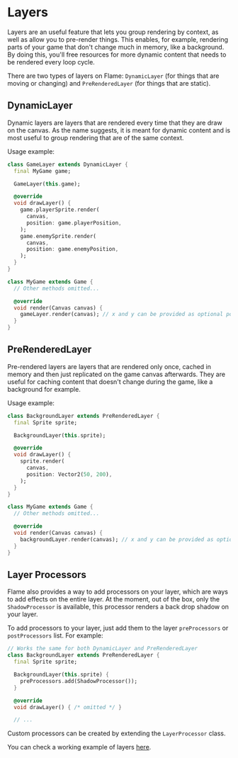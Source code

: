 # Layers

Layers are an useful feature that lets you group rendering by context, as well as allow you to
pre-render things. This enables, for example, rendering parts of your game that don't change much in
memory, like a background. By doing this, you'll free resources for more dynamic content that needs
to be rendered every loop cycle.

There are two types of layers on Flame: `DynamicLayer` (for things that are moving or changing) and
`PreRenderedLayer` (for things that are static).

## DynamicLayer

Dynamic layers are layers that are rendered every time that they are draw on the canvas. As the name
suggests, it is meant for dynamic content and is most useful to group rendering that are of the
same context.

Usage example:
```dart
class GameLayer extends DynamicLayer {
  final MyGame game;

  GameLayer(this.game);

  @override
  void drawLayer() {
    game.playerSprite.render(
      canvas,
      position: game.playerPosition,
    );
    game.enemySprite.render(
      canvas,
      position: game.enemyPosition,
    );
  }
}

class MyGame extends Game {
  // Other methods omitted...

  @override
  void render(Canvas canvas) {
    gameLayer.render(canvas); // x and y can be provided as optional position arguments
  }
}
```

## PreRenderedLayer

Pre-rendered layers are layers that are rendered only once, cached in memory and then just
replicated on the game canvas afterwards. They are useful for caching content that doesn't change
during the game, like a background for example.

Usage example:

```dart
class BackgroundLayer extends PreRenderedLayer {
  final Sprite sprite;

  BackgroundLayer(this.sprite);

  @override
  void drawLayer() {
    sprite.render(
      canvas,
      position: Vector2(50, 200),
    );
  }
}

class MyGame extends Game {
  // Other methods omitted...

  @override
  void render(Canvas canvas) {
    backgroundLayer.render(canvas); // x and y can be provided as optional position arguments
  }
}
```

## Layer Processors

Flame also provides a way to add processors on your layer, which are ways to add effects on the
entire layer. At the moment, out of the box, only the `ShadowProcessor` is available, this processor
renders a back drop shadow on your layer.

To add processors to your layer, just add them to the layer `preProcessors` or `postProcessors`
list. For example:

```dart
// Works the same for both DynamicLayer and PreRenderedLayer
class BackgroundLayer extends PreRenderedLayer {
  final Sprite sprite;

  BackgroundLayer(this.sprite) {
    preProcessors.add(ShadowProcessor());
  }

  @override
  void drawLayer() { /* omitted */ }

  // ...
```

Custom processors can be created by extending the `LayerProcessor` class.

You can check a working example of layers
[here](https://github.com/flame-engine/flame/tree/master/doc/examples/layers).
